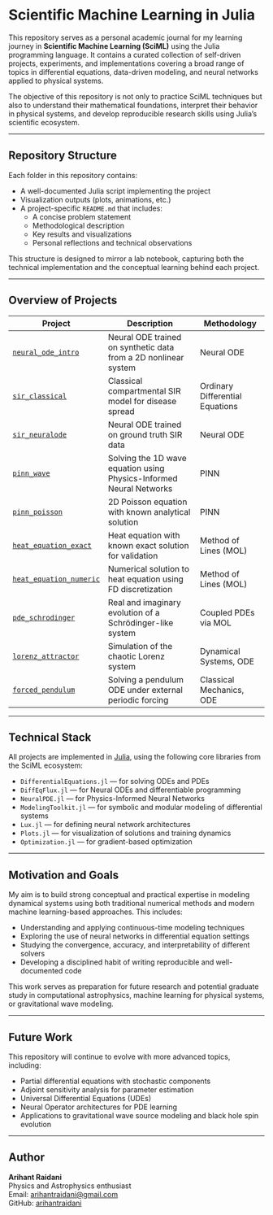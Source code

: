 # Scientific Machine Learning in Julia

This repository serves as a personal academic journal for my learning journey in **Scientific Machine Learning (SciML)** using the Julia programming language. It contains a curated collection of self-driven projects, experiments, and implementations covering a broad range of topics in differential equations, data-driven modeling, and neural networks applied to physical systems.

The objective of this repository is not only to practice SciML techniques but also to understand their mathematical foundations, interpret their behavior in physical systems, and develop reproducible research skills using Julia’s scientific ecosystem.

---

## Repository Structure

Each folder in this repository contains:

- A well-documented Julia script implementing the project
- Visualization outputs (plots, animations, etc.)
- A project-specific `README.md` that includes:
  - A concise problem statement
  - Methodological description
  - Key results and visualizations
  - Personal reflections and technical observations

This structure is designed to mirror a lab notebook, capturing both the technical implementation and the conceptual learning behind each project.

---

## Overview of Projects

| Project | Description | Methodology |
|--------|-------------|-------------|
| [`neural_ode_intro`](./neuralODE_intro) | Neural ODE trained on synthetic data from a 2D nonlinear system | Neural ODE |
| [`sir_classical`](./ODE_SIR_model) | Classical compartmental SIR model for disease spread | Ordinary Differential Equations |
| [`sir_neuralode`](./sir_neuralode) | Neural ODE trained on ground truth SIR data | Neural ODE |
| [`pinn_wave`](./pinn_wave) | Solving the 1D wave equation using Physics-Informed Neural Networks | PINN |
| [`pinn_poisson`](./pinn_poisson) | 2D Poisson equation with known analytical solution | PINN |
| [`heat_equation_exact`](./heat_wave) | Heat equation with known exact solution for validation | Method of Lines (MOL) |
| [`heat_equation_numeric`](./heat_equation) | Numerical solution to heat equation using FD discretization | Method of Lines (MOL) |
| [`pde_schrodinger`](./PDE_schrodinger_equation) | Real and imaginary evolution of a Schrödinger-like system | Coupled PDEs via MOL |
| [`lorenz_attractor`](./lorenz_attractor) | Simulation of the chaotic Lorenz system | Dynamical Systems, ODE |
| [`forced_pendulum`](./ODE_pendulum_simulation) | Solving a pendulum ODE under external periodic forcing | Classical Mechanics, ODE |

---

## Technical Stack

All projects are implemented in [Julia](https://julialang.org/), using the following core libraries from the SciML ecosystem:

- `DifferentialEquations.jl` — for solving ODEs and PDEs
- `DiffEqFlux.jl` — for Neural ODEs and differentiable programming
- `NeuralPDE.jl` — for Physics-Informed Neural Networks
- `ModelingToolkit.jl` — for symbolic and modular modeling of differential systems
- `Lux.jl` — for defining neural network architectures
- `Plots.jl` — for visualization of solutions and training dynamics
- `Optimization.jl` — for gradient-based optimization

---

## Motivation and Goals

My aim is to build strong conceptual and practical expertise in modeling dynamical systems using both traditional numerical methods and modern machine learning-based approaches. This includes:

- Understanding and applying continuous-time modeling techniques
- Exploring the use of neural networks in differential equation settings
- Studying the convergence, accuracy, and interpretability of different solvers
- Developing a disciplined habit of writing reproducible and well-documented code

This work serves as preparation for future research and potential graduate study in computational astrophysics, machine learning for physical systems, or gravitational wave modeling.

---

## Future Work

This repository will continue to evolve with more advanced topics, including:

- Partial differential equations with stochastic components
- Adjoint sensitivity analysis for parameter estimation
- Universal Differential Equations (UDEs)
- Neural Operator architectures for PDE learning
- Applications to gravitational wave source modeling and black hole spin evolution

---

## Author

**Arihant Raidani**  
Physics and Astrophysics enthusiast  
Email: arihantraidani@gmail.com  
GitHub: [arihantraidani](https://github.com/arihantraidani)



